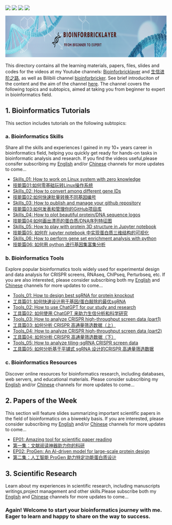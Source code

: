 ![](https://img.shields.io/badge/Bioinformatics-Skills/Tools/Resources/Papers-yellow.svg)
[![](https://img.shields.io/badge/youtube-bioinforbricklayer-red.svg)](https://www.youtube.com/channel/UC9GCtpQdyJW2_Es8psxHGMw)
[![](https://img.shields.io/badge/油管-生信进阶之路-green.svg)](https://www.youtube.com/channel/UCrOINtaeDHkSz34DANQej5g)
[![](https://img.shields.io/badge/Bilibili-bioinforbricker-blue.svg)](https://space.bilibili.com/1605459521?spm_id_from=333.788.0.0)


<div align="left"><img src="LogoFigures/Banner_github.png"  height="130" width="900"></div>

This directory contains all the learning materials, papers, files, slides and codes for the videos at my Youtube channels: [Bioinforbricklayer](https://www.youtube.com/channel/UC9GCtpQdyJW2_Es8psxHGMw?sub_confirmation=1) and [生信进阶之路](https://www.youtube.com/channel/UCrOINtaeDHkSz34DANQej5g?sub_confirmation=1), as well as Bilibili channel [bioinforbricker](https://space.bilibili.com/1605459521?spm_id_from=333.788.0.0). See brief introduciton of the content and the aim of the channel [here](https://www.youtube.com/watch?v=7ON50rHM82U&t=2s). The channel covers the following topics and subtopics, aimed at taking you from beginner to expert in bioinformatics field. 

## 1. Bioinformatics Tutorials

This section includes tutorials on the following subtopics:

### a. Bioinformatics Skills

Share all the skills and experiences I gained in my 10+ years career in bioinformatics field, helping you quickly get ready for hands-on tasks in bioinformatic analysis and research. If you find the videos useful,please consifer subscribing my [English](https://www.youtube.com/channel/UC9GCtpQdyJW2_Es8psxHGMw?sub_confirmation=1) and/or [Chinese](https://www.youtube.com/channel/UCrOINtaeDHkSz34DANQej5g?sub_confirmation=1) channels for more updates to come...

- [Skills_01: How to work on Linux system with zero knowledge](https://www.youtube.com/watch?v=ACPOOBUpUB8&t=45s)
- [技能篇01:如何零基础玩转Linux操作系统](https://www.youtube.com/watch?v=iWjDQ0cIgkU&t=24s)
- [Skills_02: How to convert among different gene IDs](https://www.youtube.com/watch?v=Oy4Tu6Nn4vk&t=68s)
- [技能篇02:如何快速批量转换不同基因编号](https://www.youtube.com/watch?v=DDaNRC0rZ98)
- [Skills_03: How to publish and manage your github repository](https://www.youtube.com/watch?v=Yn7vuxJu4do)
- [技能篇03:如何发表和管理你的GitHub项目库](https://www.youtube.com/watch?v=sEFmdjXnpDU)
- [Skills_04: How to plot beautiful protein/DNA sequence logos](https://studio.youtube.com/video/wzxd4VEvtGM/edit)
- [技能篇04:如何画出漂亮的蛋白质/DNA序列特征图](https://studio.youtube.com/video/VlFDxOWGkQU/edit)
- [Skills_05: How to play with protein 3D structure in Jupyter notebook](https://studio.youtube.com/video/wzxd4VEvtGM/edit)
- [技能篇05: 如何在 jupyter notebook 中实现蛋白质三维结构的可视化](https://studio.youtube.com/video/bppN7_Vtbr8/edit)
- [Skills_06: How to perform gene set enrichment analysis with python](https://studio.youtube.com/video/CxguC-duCZM/edit)
- [技能篇06: 如何用 python 进行基因集富集分析](https://studio.youtube.com/video/bppN7_Vtbr8/edit)

### b. Bioinformatics Tools

Explore popular bioinformatics tools widely used for experimental design and data analysis for CRISPR screens, RNAseq, ChIPseq, Perturbseq, etc. If you are also interested, please consider subscribing both my [English](https://www.youtube.com/channel/UC9GCtpQdyJW2_Es8psxHGMw?sub_confirmation=1) and [Chinese](https://www.youtube.com/channel/UCrOINtaeDHkSz34DANQej5g?sub_confirmation=1) channels for more updates to come...

- [Tools_01: How to design best sgRNA for protein knockout](https://www.youtube.com/watch?v=i9LJ2pMBLio)
- [工具篇01: 如何快速设计用于基因/蛋白敲除的最优sgRNA](https://www.youtube.com/watch?v=5tXF8ytBDfI&t=4s)
- [Tools_02: How to use ChatGPT for our study and research](https://studio.youtube.com/video/TIThBwv4-wA/edit)
- [工具篇02: 如何使用 ChatGPT 来助力生信分析和科学研究](https://studio.youtube.com/video/_XxXd0X0ulo/edit)
- [Tools_03: How to analyze CRISPR high-throughput screen data (part1)](https://studio.youtube.com/video/TIThBwv4-wA/edit)
- [工具篇03: 如何分析 CRISPR 高通量筛选数据（上）](https://studio.youtube.com/video/DGiGa0-5t_s/edit) 
- [Tools_04: How to analyze CRISPR high-throughput screen data (part2)](https://studio.youtube.com/video/Oqk6lcX3Dcc/edit)
- [工具篇04: 如何分析 CRISPR 高通量筛选数据（下）](https://studio.youtube.com/video/pFnl0_4E5Ro/edit)
- [Tools_05: How to analyze tiling-sgRNA CRISPR screen data](https://studio.youtube.com/video/LK_QwWJw5-U/edit)
- [工具篇05: 如何分析基于平铺式 sgRNA 设计的CRISPR 高通量筛选数据](https://studio.youtube.com/video/ifluahhDXDw/edit)

### c. Bioinformatics Resources

Discover online resources for bioinformatics research, including databases, web servers, and educational materials. Please consider subscribing my [English](https://www.youtube.com/channel/UC9GCtpQdyJW2_Es8psxHGMw?sub_confirmation=1) and/or [Chinese](https://www.youtube.com/channel/UCrOINtaeDHkSz34DANQej5g?sub_confirmation=1) channels for more updates to come...

## 2. Papers of the Week

This section will feature slides summarizing important scientific papers in the field of bioinformatics on a biweekly basis. If you are interested, please consider subscribing my [English](https://www.youtube.com/channel/UC9GCtpQdyJW2_Es8psxHGMw?sub_confirmation=1) and/or [Chinese](https://www.youtube.com/channel/UCrOINtaeDHkSz34DANQej5g?sub_confirmation=1) channels for more updates to come...

- [EP01: Amazing tool for scientific paper reading](https://www.youtube.com/watch?v=8BUPjkTgFd4&t=228s)
- [第一集：文献阅读神器助力你的科研](https://www.youtube.com/watch?v=i8l8Np3qsJ4&t=7s)
- [EP02: ProGen: An AI-driven model for large-scale protein design](https://studio.youtube.com/video/1GGQcYzRqyA/edit)
- [第二集：人工智能 ProGen 助力特定功能蛋白质设计](https://www.youtube.com/watch?v=TldrFfNbgjQ)

## 3. Scientific Research

Learn about my experiences in scientific research, including manuscripts writings,project management and other skills.Please subscribe both my [English](https://www.youtube.com/channel/UC9GCtpQdyJW2_Es8psxHGMw?sub_confirmation=1) and [Chinese](https://www.youtube.com/channel/UCrOINtaeDHkSz34DANQej5g?sub_confirmation=1) channels for more updates to come...

### Again! Welcome to start your bioinformatics journey with me. Eager to learn and happy to share on the way to success.

